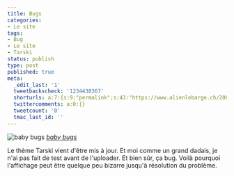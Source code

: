 ```yaml
---
title: Bugs
categories:
- Le site
tags:
- Bug
- Le site
- Tarski
status: publish
type: post
published: true
meta:
  _edit_last: '1'
  tweetbackscheck: '1234438367'
  shorturls: a:7:{s:9:"permalink";s:43:"https://www.alienlebarge.ch/2008/05/21/bugs/";s:7:"tinyurl";s:25:"https://tinyurl.com/bnjtp9";s:4:"isgd";s:17:"https://is.gd/iJSc";s:5:"bitly";s:19:"https://bit.ly/13crL";s:5:"snipr";s:22:"https://snipr.com/bgtr1";s:5:"snurl";s:22:"https://snurl.com/bgtr1";s:7:"snipurl";s:24:"https://snipurl.com/bgtr1";}
  twittercomments: a:0:{}
  tweetcount: '0'
  tmac_last_id: ''
---
```

<img src="https://farm1.static.flickr.com/47/145797353_4a36be9df3.jpg" alt="baby bugs" />
<em><a title="photo sharing" href="https://www.flickr.com/photos/getthebubbles/145797353/">baby bugs</a></em>

Le thème Tarski vient d'être mis à jour. Et moi comme un grand dadais, je n'ai pas fait de test avant de l'uploader. Et bien sûr, ça bug. Voilà pourquoi l'affichage peut être quelque peu bizarre jusqu'à résolution du problème.
